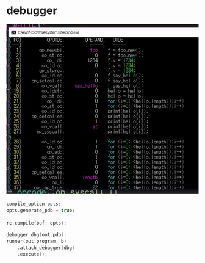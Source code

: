 debugger
====

![dbg](dbger.jpg)<br>

```cpp
compile_option opts;
opts.generate_pdb = true;

rc.compile(buf, opts);
```
```cpp
debugger dbg(out.pdb);
runner(out.program, b)
    .attach_debugger(dbg)
    .execute();
```

